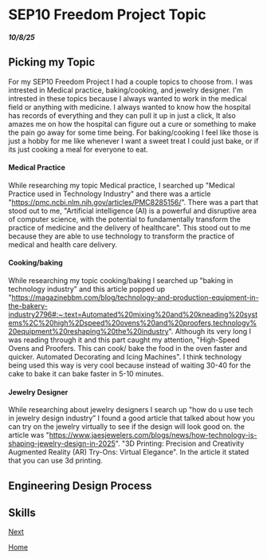 # SEP10 Freedom Project Topic
##### 10/8/25

## Picking my Topic

For my SEP10 Freedom Project I had a couple topics to choose from. I was intrested in Medical practice, baking/cooking, and jewelry designer. I'm intrested in these topics because I always wanted to work in the medical field or anything with medicine. I always wanted to know how the hospital has records of everything and they can pull it up in just a click, It also amazes me on how the hospital can figure out a cure or something to make the pain go away for some time being. For baking/cooking I feel like those is just a hobby for me like whenever I want a sweet treat I could just bake, or if its just cooking a meal for everyone to eat.


#### Medical Practice
While researching my topic Medical practice, I searched up "Medical Practice used in Technology Industry" and there was a article
"https://pmc.ncbi.nlm.nih.gov/articles/PMC8285156/". There was a part that stood out to me, "Artificial intelligence (AI) is a powerful and disruptive area of computer science, with the potential to fundamentally transform the practice of medicine and the delivery of healthcare". This stood out to me because they are able to use technology to transform the practice of medical and health care delivery.

#### Cooking/baking
While researching my topic cooking/baking I searched up "baking in technology industry” and this article popped up "https://magazinebbm.com/blog/technology-and-production-equipment-in-the-bakery-industry2796#:~:text=Automated%20mixing%20and%20kneading%20systems%2C%20high%2Dspeed%20ovens%20and%20proofers,technology%20equipment%20reshaping%20the%20industry". Although its very long I was reading through it and this part caught my attention, "High-Speed Ovens and Proofers. This can cook/ bake the food in the oven faster and quicker. Automated Decorating and Icing Machines". I think technology being used this way is very cool because instead of waiting 30-40 for the cake to bake it can bake faster in 5-10 minutes.

#### Jewelry Designer
While researching about jewelry designers I search up "how do u use tech in jewelry design industry” I found a good article that talked about how you can try on the jewelry virtually to see if the design will look good on. the article was "https://www.jaesjewelers.com/blogs/news/how-technology-is-shaping-jewelry-design-in-2025". "3D Printing: Precision and Creativity Augmented Reality (AR) Try-Ons: Virtual Elegance". In the article it stated that you can use 3d printing.

## Engineering Design Process

## Skills

[Next](entry02.md)

[Home](../README.md)
